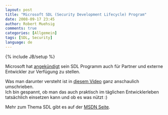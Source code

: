 ```yaml
---
layout: post
title: "Microsoft SDL (Security Development Lifecycle) Program"
date: 2008-09-17 23:45
author: Robert Muehsig
comments: true
categories: [Allgemein]
tags: [SDL, Security]
language: de
---
```

{% include JB/setup %}
<p>Microsoft hat <a href="http://msdn.microsoft.com/en-us/security/cc967276.aspx">angekündigt</a> sein SDL Programm auch für Partner und externe Entwickler zur Verfügung zu stellen.</p> <p>Was man darunter versteht ist in <a href="http://download.microsoft.com/download/1/5/0/150636A9-9EA8-4D00-9E6B-2723F4C188B4/Microsoft%20SDL%20Threat%20Modeling%20Tool.wmv">diesem Video</a> ganz anschaulich umschrieben.<br>Ich bin gespannt, ob man das auch praktisch im täglichen Entwicklerleben tatsächlich einsetzen kann und ob es was nützt :)</p> <p>Mehr zum Thema SDL gibt es auf der <a href="http://msdn.microsoft.com/en-us/security/cc448177.aspx">MSDN Seite</a>.</p>
